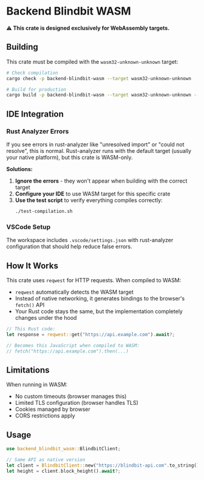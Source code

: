 # Backend Blindbit WASM

**⚠️ This crate is designed exclusively for WebAssembly targets.**

## Building

This crate must be compiled with the `wasm32-unknown-unknown` target:

```bash
# Check compilation
cargo check -p backend-blindbit-wasm --target wasm32-unknown-unknown

# Build for production
cargo build -p backend-blindbit-wasm --target wasm32-unknown-unknown --release
```

## IDE Integration

### Rust Analyzer Errors

If you see errors in rust-analyzer like "unresolved import" or "could not resolve", this is normal. 
Rust-analyzer runs with the default target (usually your native platform), but this crate is WASM-only.

**Solutions:**

1. **Ignore the errors** - they won't appear when building with the correct target
2. **Configure your IDE** to use WASM target for this specific crate
3. **Use the test script** to verify everything compiles correctly:
   ```bash
   ./test-compilation.sh
   ```

### VSCode Setup

The workspace includes `.vscode/settings.json` with rust-analyzer configuration that should help reduce false errors.

## How It Works

This crate uses `reqwest` for HTTP requests. When compiled to WASM:

- `reqwest` automatically detects the WASM target
- Instead of native networking, it generates bindings to the browser's `fetch()` API
- Your Rust code stays the same, but the implementation completely changes under the hood

```rust
// This Rust code:
let response = reqwest::get("https://api.example.com").await?;

// Becomes this JavaScript when compiled to WASM:
// fetch("https://api.example.com").then(...)
```

## Limitations

When running in WASM:
- No custom timeouts (browser manages this)
- Limited TLS configuration (browser handles TLS)
- Cookies managed by browser
- CORS restrictions apply

## Usage

```rust
use backend_blindbit_wasm::BlindbitClient;

// Same API as native version
let client = BlindbitClient::new("https://blindbit-api.com".to_string())?;
let height = client.block_height().await?;
```

